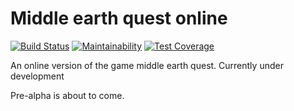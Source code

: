 # Middle earth quest online

[![Build Status](https://travis-ci.org/czuger/meq-online.svg?branch=master)](https://travis-ci.org/czuger/meq-online)
[![Maintainability](https://api.codeclimate.com/v1/badges/cce3ee8d02c6640c972c/maintainability)](https://codeclimate.com/github/czuger/meq-online/maintainability)
[![Test Coverage](https://api.codeclimate.com/v1/badges/cce3ee8d02c6640c972c/test_coverage)](https://codeclimate.com/github/czuger/meq-online/test_coverage)

An online version of the game middle earth quest. Currently under development

Pre-alpha is about to come.
